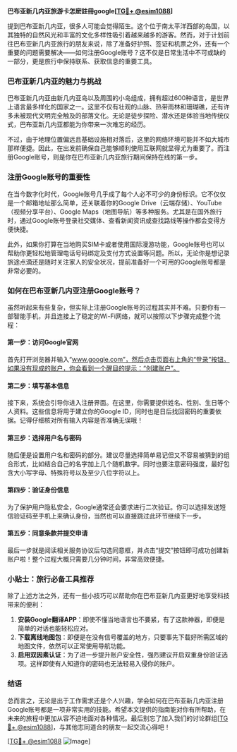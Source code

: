**巴布亚新几内亚旅游卡怎麽註冊google[[TG💪+ @esim1088](https://t.me/s/esim1088)]**

提到巴布亚新几内亚，很多人可能会觉得陌生。这个位于南太平洋西部的岛国，以其独特的自然风光和丰富的文化多样性吸引着越来越多的游客。然而，对于计划前往巴布亚新几内亚旅行的朋友来说，除了准备好护照、签证和机票之外，还有一个重要的问题需要解决——如何注册Google账号？这不仅是日常生活中不可或缺的一部分，更是旅行中保持联系、获取信息的重要工具。

### 巴布亚新几内亚的魅力与挑战

巴布亚新几内亚由新几内亚岛以及周围的小岛组成，拥有超过600种语言，是世界上语言最多样化的国家之一。这里不仅有壮观的山脉、热带雨林和珊瑚礁，还有许多未被现代文明完全触及的部落文化。无论是徒步探险、潜水还是体验当地传统仪式，巴布亚新几内亚都能为你带来一次难忘的经历。

不过，由于地理位置偏远且基础设施相对落后，这里的网络环境可能并不如大城市那样便捷。因此，在出发前确保自己能够顺利使用互联网就显得尤为重要了。而注册Google账号，则是你在巴布亚新几内亚旅行期间保持在线的第一步。

### 注册Google账号的重要性

在当今数字化时代，Google账号几乎成了每个人必不可少的身份标识。它不仅仅是一个邮箱地址那么简单，还关联着你的Google Drive（云端存储）、YouTube（视频分享平台）、Google Maps（地图导航）等多种服务。尤其是在国外旅行时，通过Google账号登录社交媒体、查看新闻资讯或查找路线等操作都会变得方便快捷。

此外，如果你打算在当地购买SIM卡或者使用国际漫游功能，Google账号也可以帮助你更轻松地管理电话号码绑定及支付方式设置等问题。所以，无论你是想记录旅途点滴还是随时关注家人的安全状况，提前准备好一个可用的Google账号都是非常必要的。

### 如何在巴布亚新几内亚注册Google账号？

虽然听起来有些复杂，但实际上注册Google账号的过程其实并不难。只要你有一部智能手机，并且连接上了稳定的Wi-Fi网络，就可以按照以下步骤完成整个流程：

#### 第一步：访问Google官网
首先打开浏览器并输入“www.google.com”，然后点击页面右上角的“登录”按钮。如果没有现成的账户，你会看到一个醒目的提示：“创建账户”。

#### 第二步：填写基本信息
接下来，系统会引导你进入注册界面。在这里，你需要提供姓名、性别、生日等个人资料。这些信息将用于建立你的Google ID，同时也是日后找回密码的重要依据。记得仔细核对所有输入内容是否准确无误哦！

#### 第三步：选择用户名与密码
随后便是设置用户名和密码的部分。建议尽量选择简单易记但又不容易被猜到的组合形式，比如结合自己的名字加上几个随机数字。同时也要注意密码强度，最好包含大小写字母、特殊符号以及至少八位字符以上。

#### 第四步：验证身份信息
为了保护用户隐私安全，Google通常还会要求进行二次验证。你可以选择发送短信验证码至手机上来确认身份，当然也可以直接跳过此环节继续下一步。

#### 第五步：同意条款并提交申请
最后一步就是阅读相关服务协议后勾选同意框，并点击“提交”按钮即可成功创建新账户啦！整个过程大概只需要几分钟时间，非常高效便捷。

### 小贴士：旅行必备工具推荐

除了上述方法之外，还有一些小技巧可以帮助你在巴布亚新几内亚更好地享受科技带来的便利：

1. **安装Google翻译APP**：即使不懂当地语言也不要紧，有了这款神器，即便是简单的对话也能轻松应对。
2. **下载离线地图包**：即便是在没有信号覆盖的地方，只要事先下载好所需区域的地图文件，依然可以正常使用导航功能。
3. **启用双因素认证**：为了进一步提升账户安全性，强烈建议开启双重身份验证选项。这样即使有人知道你的密码也无法轻易入侵你的账户。

### 结语

总而言之，无论是出于工作需求还是个人兴趣，学会如何在巴布亚新几内亚注册Google账号都是一项非常实用的技能。希望本文提供的指南能对你有所帮助，在未来的旅程中更加从容不迫地面对各种情况。最后别忘了加入我们的讨论群组[[TG💪+ @esim1088](https://t.me/s/esim1088)]，与其他志同道合的朋友一起交流心得吧！

[[TG💪+ @esim1088](https://t.me/s/esim1088) ![Image](https://i.postimg.cc/4NQfJmqS/Snipaste-2025-05-13-00-14-12.png)]